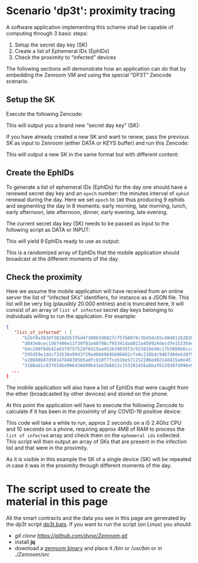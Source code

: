 # Scenario 'dp3t': proximity tracing

A software application implementing this scheme shall be capable of computing through 3 basic steps:

1. Setup the secret day key (SK)
2. Create a list of Ephemeral IDs (EphIDs)
3. Check the proximity to “infected” devices

The following sections will demonstrate how an application can do that
by embedding the Zenroom VM and using the special “DP3T” Zencode
scenario.

## Setup the SK

Execute the following Zencode:

[](../_media/examples/zencode_dp3t/dp3t_keygen.zen ':include :type=code gherkin')

This will output you a brand new “secret day key” (SK):

[](../_media/examples/zencode_dp3t/SK1.json ':include :type=code json')

If you have already created a new SK and want to renew, pass the
previous SK as input to Zenroom (either DATA or KEYS buffer) and run
this Zencode:

[](../_media/examples/zencode_dp3t/dp3t_keyderiv.zen ':include :type=code gherkin')

This will output a new SK in the same format but with different content:

[](../_media/examples/zencode_dp3t/SK2.json ':include :type=code json')

## Create the EphIDs

To generate a list of ephemeral IDs (EphIDs) for the day one should
have a renewed secret day key and an `epoch` number: the minutes
interval of `ephid` renewal during the day. Here we set `epoch` to
`180` thus producing 9 ephids and segmenting the day in 8 moments:
early morning, late morning, lunch, early afternoon, late afternoon,
dinner, early evening, late evening.

The current secret day key (SK) needs to be passed as input to the
following script as DATA or INPUT:

[](../_media/examples/zencode_dp3t/dp3t_ephidgen.zen ':include :type=code gherkin')

This will yield 9 EphIDs ready to use as output:

[](../_media/examples/zencode_dp3t/EphID_2.json ':include :type=code json')

This is a randomized array of EphIDs that the mobile application should broadcast at the different moments of the day.

## Check the proximity

Here we assume the mobile application will have received from an
online server the list of “infected SKs” identifiers, for instance as
a JSON file. This list will be very big (plausibly 20.000 entries) and
is truncated here, it will consist of an array of `list of infected`
secret day keys belonging to individuals willing to run the
application. For example:

```json
{
   "list_of_infected" : [
      "b2bf0a3038f3810d2b3fbd4f300b3d8827cf5fb0078c3bd3dc65c48481162820",
      "d843e0cec156f496e11f39f81e40708cf95341dad022a450924decd7e153354c",
      "64c200f8db42a03f9757529f6415aa452639039f2c92301b640c17b3889b6ccc",
      "595d59e1ddc733536e9943f29ad066904bb06802cfe8c216bdc9d67d0deb28f9",
      "e28668b87d50147848385b5adfc010f7fce516e57115220be49214d415a0e451",
      "3188ab1c837658bd906430d98b41eb3b6012c153282456abbaf622036f4996e9",
  ...
}
```

The mobile application will also have a list of EphIDs that were caught from the ether (broadcasted by other devices) and stored on the phone.

[](../_media/examples/zencode_dp3t/EphID_infected.json ':include :type=code json')

At this point the application will have to execute the following
Zencode to calculate if it has been in the proximity of any COVID-19
positive device:

[](../_media/examples/zencode_dp3t/dp3t_check.zen ':include :type=code gherkin')

This code will take a while to run, approx 2 seconds on a i5 2.4Ghz
CPU and 10 seconds on a phone, requiring approx 4MB of RAM to process
the `list of infected` array and check them on the `ephemeral ids`
collected. This script will then output an array of SKs that are
present in the infection list and that were in the proximity.

[](../_media/examples/zencode_dp3t/SK_proximity.json ':include :type=code json')

As it is visible in this example the SK of a single device (SK) will
be repeated in case it was in the proximity through different moments
of the day.



# The script used to create the material in this page

All the smart contracts and the data you see in this page are generated by the dp3t script [dp3t.bats](https://github.com/dyne/Zenroom/blob/master/test/zencode/dp3t.bats). If you want to run the script (on Linux) you should: 
 - *git clone https://github.com/dyne/Zenroom.git*
 - install  **jq**
 - download a [zenroom binary](https://zenroom.org/#downloads) and place it */bin* or */usr/bin* or in *./Zenroom/src*